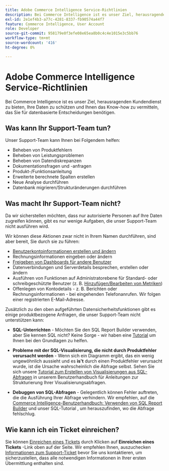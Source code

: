 ```yaml
---
title: Adobe Commerce Intelligence Service-Richtlinien
description: Bei Commerce Intelligence ist es unser Ziel, herausragenden Kundendienst zu bieten, Ihre Daten zu schützen und Ihnen das Know-how zu vermitteln, das Sie für datenbasierte Entscheidungen benötigen.
exl-id: 2e1ef4b3-a77c-4281-8337-fb90574a44f7
feature: Commerce Intelligence, User Account
role: Developer
source-git-commit: 958179e0f3efe08e65ea8b0c4c4e1015e3c5bb76
workflow-type: tm+mt
source-wordcount: '416'
ht-degree: 0%

---
```


# Adobe Commerce Intelligence Service-Richtlinien

Bei Commerce Intelligence ist es unser Ziel, herausragenden Kundendienst zu bieten, Ihre Daten zu schützen und Ihnen das Know-how zu vermitteln, das Sie für datenbasierte Entscheidungen benötigen.

## Was kann Ihr Support-Team tun?

Unser Support-Team kann Ihnen bei Folgendem helfen:

* Beheben von Produktfehlern
* Beheben von Leistungsproblemen
* Beheben von Datendiskrepanzen
* Dokumentationsfragen und -anfragen
* Produkt-/Funktionsanleitung
* Erweiterte berechnete Spalten erstellen
* Neue Analyse durchführen
* Datenbank migrieren/Strukturänderungen durchführen

## Was macht Ihr Support-Team nicht?

Da wir sicherstellen möchten, dass nur autorisierte Personen auf Ihre Daten zugreifen können, gibt es nur wenige Aufgaben, die unser Support-Team nicht ausführen wird.

Wir können diese Aktionen zwar nicht in Ihrem Namen durchführen, sind aber bereit, Sie durch sie zu führen:

* [Benutzerkontoinformationen erstellen und ändern](/docs/commerce-business-intelligence/mbi/administrator/user-mgmt/user-management.html)
* Rechnungsinformationen eingeben oder ändern
* [Freigeben von Dashboards für andere Benutzer](/docs/commerce-business-intelligence/mbi/build/dashboards/share-dashboard-with-users.html?lang=en)
* Datenverbindungen und Serverdetails besprechen, erstellen oder ändern
* Ausführen von Funktionen auf Administratorebene für Standard- oder schreibgeschützte Benutzer (z. B. [Hinzufügen/Bearbeiten von Metriken](/docs/commerce-business-intelligence/mbi/build/reports/ess-manage-data-metrics.html))
* Offenlegen von Kontodetails - z. B. Berichten oder Rechnungsinformationen - bei eingehenden Telefonanrufen. Wir folgen einer registrierten E-Mail-Adresse.

Zusätzlich zu den oben aufgeführten Datensicherheitsfunktionen gibt es einige produktbezogene Anfragen, die unser Support-Team nicht unterstützen kann:

* **SQL-Unterrichten** - Möchten Sie den SQL Report Builder verwenden, aber Sie kennen SQL nicht? Keine Sorge - wir haben eine [Tutorial](/docs/commerce-business-intelligence/mbi/analyze/sql/sql-rpt-bldr.html) um Ihnen bei den Grundlagen zu helfen.

* **Probleme mit der SQL-Visualisierung, die nicht durch Produktfehler verursacht werden** - Wenn sich ein Diagramm ergibt, das ein wenig ungewöhnlich aussieht und es **is&#39;t** durch einen Produktfehler verursacht wurde, ist die Ursache wahrscheinlich die Abfrage selbst. Sehen Sie sich unsere [Tutorial zum Erstellen von Visualisierungen aus SQL-Abfragen](/docs/commerce-business-intelligence/mbi/tutorials/create-visuals-from-sql.html) in unserem Benutzerhandbuch für Anleitungen zur Strukturierung Ihrer Visualisierungsabfragen.
* **Debuggen von SQL-Abfragen** - Gelegentlich können Fehler auftreten, die die Ausführung Ihrer Abfrage verhindern. Wir empfehlen, auf die [Commerce Intelligence-Benutzerhandbuch: Verwenden von SQL Report Builder](/docs/commerce-business-intelligence/mbi/analyze/sql/sql-rpt-bldr.html) und unser SQL-Tutorial , um herauszufinden, wo die Abfrage fehlschlug.

## Wie kann ich ein Ticket einreichen?

Sie können [Einreichen eines Tickets](/help/help-center-guide/help-center/magento-help-center-user-guide.md#submit-ticket) durch Klicken auf **Einreichen eines Tickets** -Link oben auf der Seite. Wir empfehlen Ihnen, auszuchecken [Informationen zum Support-Ticket](/help/help-center-guide/help-center/magento-help-center-user-guide.md#info-in-support-ticket) bevor Sie uns kontaktieren, um sicherzustellen, dass alle notwendigen Informationen in Ihrer ersten Übermittlung enthalten sind.
